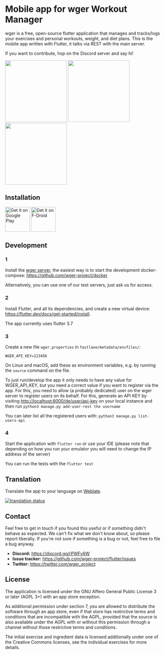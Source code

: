 # Mobile app for wger Workout Manager

wger is a free, open-source flutter application that manages and tracks/logs
your exercises and personal workouts, weight, and diet plans. This is the mobile
app written with Flutter, it talks via REST with the main server.

If you want to contribute, hop on the Discord server and say hi!


<p>
<img src="https://raw.githubusercontent.com/wger-project/flutter/master/fastlane/metadata/android/en-US/images/phoneScreenshots/01%20-%20dashboard.png" width="200" />

<img src="https://raw.githubusercontent.com/wger-project/flutter/master/fastlane/metadata/android/en-US/images/phoneScreenshots/04%20-%20measurements.png" width="200" />

<img src="https://raw.githubusercontent.com/wger-project/flutter/master/fastlane/metadata/android/en-US/images/phoneScreenshots/05%20-%20nutritional%20plan.png" width="200" />
</p>

## Installation

[<img src="https://play.google.com/intl/en_us/badges/images/generic/en-play-badge.png"
alt="Get it on Google Play"
height="80">](https://play.google.com/store/apps/details?id=de.wger.flutter)
[<img src="https://fdroid.gitlab.io/artwork/badge/get-it-on.png"
alt="Get it on F-Droid"
height="80">](https://f-droid.org/packages/de.wger.flutter/)

## Development

### 1

Install the [wger server](https://github.com/wger-project/wger), the easiest way
is to start the development docker-compose: <https://github.com/wger-project/docker>

Alternatively, you can use one of our test servers, just ask us for access.

### 2

Install Flutter, and all its dependencies, and create a new virtual device:
<https://flutter.dev/docs/get-started/install>.

The app currently uses flutter 3.7

### 3

Create a new file ``wger.properties`` in ``fastlane/metadata/envfiles/``:

```properties
WGER_API_KEY=123456
```

On Linux and macOS, add these as environment variables, e.g. by running the `source`
command on the file.

To just run/develop the app it only needs to have any value for WGER_API_KEY, but
you need a correct value if you want to register via the app. For this, you need
to allow (a probably dedicated) user on the wger server to register users on its
behalf. For this, generate an API KEY by visiting <http://localhost:8000/de/user/api-key>
on your local instance and then run ``python3 manage.py add-user-rest the username``

You can later list all the registered users with: ``python3 manage.py list-users-api``

### 4

Start the application with ``flutter run`` or use your IDE
(please note that depending on how you run your emulator you will need to change the IP address of
the server)

You can run the tests with the ``flutter test``

## Translation

Translate the app to your language on  [Weblate](https://hosted.weblate.org/engage/wger/).

[![translation status](https://hosted.weblate.org/widgets/wger/-/mobile/multi-blue.svg)](https://hosted.weblate.org/engage/wger/)

## Contact

Feel free to get in touch if you found this useful or if something didn't behave
as expected. We can't fix what we don't know about, so please report liberally.
If you're not sure if something is a bug or not, feel free to file a bug anyway.

* **Discord:** <https://discord.gg/rPWFv6W>
* **Issue tracker:** <https://github.com/wger-project/flutter/issues>
* **Twitter:** <https://twitter.com/wger_project>

## License

The application is licensed under the GNU Affero General Public License 3 or later
(AGPL 3+) with an app store exception.

As additional permission under section 7, you are allowed to distribute the
software through an app store, even if that store has restrictive terms and
conditions that are incompatible with the AGPL, provided that the source is also
available under the AGPL with or without this permission through a channel without
those restrictive terms and conditions.

The initial exercise and ingredient data is licensed additionally under one of
the Creative Commons licenses, see the individual exercises for more details.

